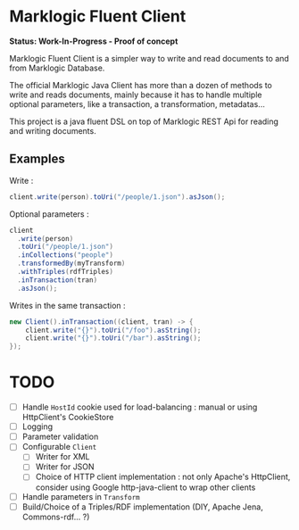 # Marklogic Fluent Client

**Status: Work-In-Progress - Proof of concept**

Marklogic Fluent Client is a simpler way to write and read documents to and from Marklogic Database.

The official Marklogic Java Client has more than a dozen of methods to write and reads documents, 
mainly because it has to handle multiple optional parameters, like a transaction, a transformation, metadatas...

This project is a java fluent DSL on top of Marklogic REST Api for reading and writing documents. 

## Examples

Write :

``` java
client.write(person).toUri("/people/1.json").asJson();
```

Optional parameters :

``` java
client
  .write(person)
  .toUri("/people/1.json")
  .inCollections("people")
  .transformedBy(myTransform)
  .withTriples(rdfTriples)
  .inTransaction(tran)
  .asJson();
```

Writes in the same transaction :

``` java
new Client().inTransaction((client, tran) -> {
    client.write("{}").toUri("/foo").asString();
    client.write("{}").toUri("/bar").asString();
});
```
# TODO

* [ ] Handle `HostId` cookie used for load-balancing : manual or using HttpClient's CookieStore
* [ ] Logging
* [ ] Parameter validation
* [ ] Configurable `Client` 
    * [ ] Writer for XML
    * [ ] Writer for JSON
    * [ ] Choice of HTTP client implementation : not only Apache's HttpClient, consider using Google http-java-client to wrap other clients
* [ ] Handle parameters in `Transform`
* [ ] Build/Choice of a Triples/RDF implementation (DIY, Apache Jena, Commons-rdf... ?)
